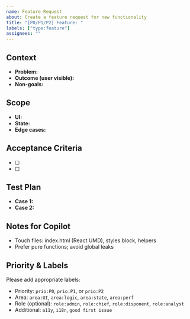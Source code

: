 ```yaml
---
name: Feature Request
about: Create a feature request for new functionality
title: "[P0/P1/P2] Feature: "
labels: ["type:feature"]
assignees: ""
---
```


## Context

- **Problem:**
- **Outcome (user visible):**
- **Non-goals:**

## Scope

- **UI:**
- **State:**
- **Edge cases:**

## Acceptance Criteria

- [ ]
- [ ]

## Test Plan

- **Case 1:**
- **Case 2:**

## Notes for Copilot

- Touch files: index.html (React UMD), styles block, helpers
- Prefer pure functions; avoid global leaks

## Priority & Labels

Please add appropriate labels:

- Priority: `prio:P0`, `prio:P1`, or `prio:P2`
- Area: `area:UI`, `area:logic`, `area:state`, `area:perf`
- Role (optional): `role:admin`, `role:chief`, `role:disponent`, `role:analyst`
- Additional: `a11y`, `i18n`, `good first issue`
